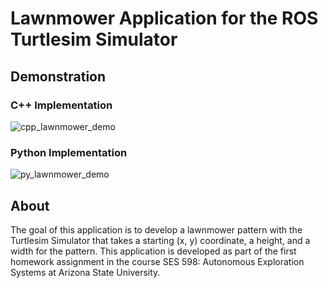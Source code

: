 # Lawnmower Application for the ROS Turtlesim Simulator

## Demonstration
### C++ Implementation
![cpp_lawnmower_demo](https://user-images.githubusercontent.com/82643627/151105107-15c2c6ee-359a-4eed-9277-90da1dec74b0.gif)

### Python Implementation
![py_lawnmower_demo](https://user-images.githubusercontent.com/82643627/151104975-5d24e1f1-977d-4906-ade1-e607d774e9ac.gif)

## About
The goal of this application is to develop a lawnmower pattern with the Turtlesim Simulator that takes a starting (x, y) coordinate, a height, and a width for the pattern. This application is developed as part of the first homework assignment in the course SES 598: Autonomous Exploration Systems at Arizona State University.
